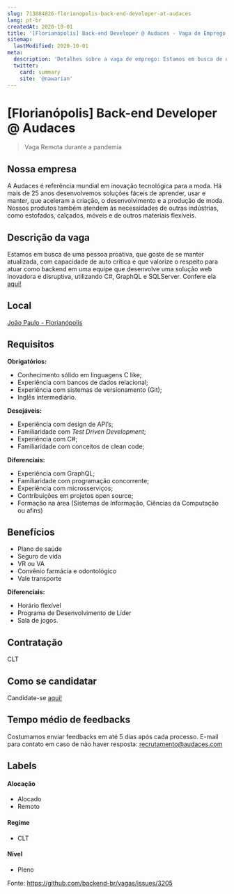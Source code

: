 ```yaml
---
slug: 713084826-florianopolis-back-end-developer-at-audaces
lang: pt-br
createdAt: 2020-10-01
title: '[Florianópolis] Back-end Developer @ Audaces - Vaga de Emprego'
sitemap:
  lastModified: 2020-10-01
meta:
  description: 'Detalhes sobre a vaga de emprego: Estamos em busca de uma pessoa proativa, que goste de se manter atualizada, com capacidade de auto crítica e que valorize o respeito para atuar como backend em uma equipe que desenvolve uma solução web inovadora e disruptiva, utilizando C#, GraphQL e SQLServer. Confere ela [aqui!](https://www.youtube.com/watch?v=Yuz21wLAsuo)'
  twitter:
    card: summary
    site: '@nawarian'
---
```


# [Florianópolis] Back-end Developer @ Audaces

> Vaga Remota durante a pandemia

## Nossa empresa

A Audaces é referência mundial em inovação tecnológica para a moda. Há mais de 25 anos desenvolvemos soluções fáceis de aprender, usar e manter, que aceleram a criação, o desenvolvimento e a produção de moda. Nossos produtos também atendem às necessidades de outras indústrias, como estofados, calçados, móveis e de outros materiais flexíveis.

## Descrição da vaga

Estamos em busca de uma pessoa proativa, que goste de se manter atualizada, com capacidade de auto crítica e que valorize o respeito para atuar como backend em uma equipe que desenvolve uma solução web inovadora e disruptiva, utilizando C#, GraphQL e SQLServer. Confere ela [aqui!](https://www.youtube.com/watch?v=Yuz21wLAsuo)

## Local

[João Paulo - Florianópolis](https://www.google.com/maps/place/Audaces/@-27.5688829,-48.5121479,15z/data=!4m2!3m1!1s0x0:0x6a02e05dd9aa5564?sa=X&ved=2ahUKEwiQ9cPagZTsAhWxBtQKHRaLBfIQ_BIwHXoECBUQBQ)

## Requisitos

**Obrigatórios:**
- Conhecimento sólido em linguagens C like;
- Experiência com bancos de dados relacional;
- Experiência com sistemas de versionamento (Git);
- Inglês intermediário.

**Desejáveis:**
- Experiência com design de API’s;
- Familiaridade com _Test Driven Development_;
- Experiência com C#;
- Familiaridade com conceitos de clean code;

**Diferenciais:**
- Experiência com GraphQL;
- Familiaridade com programação concorrente;
- Experiência com microsserviços;
- Contribuições em projetos open source;
- Formação na área (Sistemas de Informação, Ciências da Computação ou afins)

## Benefícios

- Plano de saúde
- Seguro de vida
- VR ou VA
- Convênio farmácia e odontológico
- Vale transporte

**Diferenciais:**
- Horário flexível
- Programa de Desenvolvimento de Líder
- Sala de jogos.

## Contratação

CLT

## Como se candidatar

Candidate-se [aqui!](https://audaces.enlizt.me/vagas/back_end_developer.-111119)

## Tempo médio de feedbacks

Costumamos enviar feedbacks em até 5 dias após cada processo.
E-mail para contato em caso de não haver resposta: recrutamento@audaces.com

## Labels
<!-- retire os labels que não fazem sentido à vaga -->

#### Alocação
- Alocado
- Remoto

#### Regime
- CLT

#### Nível
- Pleno




Fonte: https://github.com/backend-br/vagas/issues/3205
